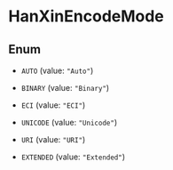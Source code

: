 
# HanXinEncodeMode

## Enum


* `AUTO` (value: `"Auto"`)

* `BINARY` (value: `"Binary"`)

* `ECI` (value: `"ECI"`)

* `UNICODE` (value: `"Unicode"`)

* `URI` (value: `"URI"`)

* `EXTENDED` (value: `"Extended"`)



